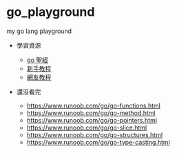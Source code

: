 # go_playground
my go lang playground
- 學習資源
  - [go 聖經](https://wizardforcel.gitbooks.io/gopl-zh/index.html)
  - [新手教程](https://www.runoob.com/go/go-tutorial.html)
  - [網友教程](https://book.eddycjy.com/golang/)

- 還沒看完
  - https://www.runoob.com/go/go-functions.html
  - https://www.runoob.com/go/go-method.html
  - https://www.runoob.com/go/go-pointers.html
  - https://www.runoob.com/go/go-slice.html
  - https://www.runoob.com/go/go-structures.html
  - https://www.runoob.com/go/go-type-casting.html
